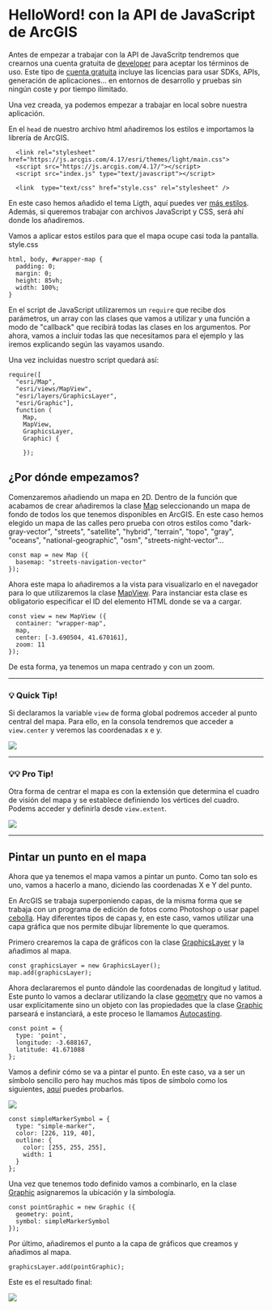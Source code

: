 # HelloWord! con la API de JavaScript de ArcGIS

Antes de empezar a trabajar con la API de JavaScritp tendremos que crearnos una cuenta gratuita de [developer](https://developers.arcgis.com/sign-up/) para aceptar los términos de uso. Este tipo de [cuenta gratuita](https://esri-es.github.io/licenciamiento-developers/#/desarrollo/README?id=arcgis-developer-plans-adp) incluye las licencias para usar SDKs, APIs, generación de aplicaciones... en entornos de desarrollo y pruebas sin ningún coste y por tiempo ilimitado.

Una vez creada, ya podemos empezar a trabajar en local sobre nuestra aplicación. 

En el ```head``` de nuestro archivo html añadiremos los estilos e importamos la librería de ArcGIS. 

```
  <link rel="stylesheet" href="https://js.arcgis.com/4.17/esri/themes/light/main.css">
  <script src="https://js.arcgis.com/4.17/"></script>
  <script src="index.js" type="text/javascript"></script>

  <link  type="text/css" href="style.css" rel="stylesheet" />
```

En este caso hemos añadido el tema Ligth, aquí puedes ver [más estilos](https://developers.arcgis.com/javascript/latest/guide/styling/). Además, si queremos trabajar con archivos JavaScript y CSS, será ahí donde los añadiremos.

Vamos a aplicar estos estilos para que el mapa ocupe casi toda la pantalla.
style.css
```
html, body, #wrapper-map { 
  padding: 0; 
  margin: 0; 
  height: 85vh; 
  width: 100%; 
}
```

En el script de JavaScript utilizaremos un ```require``` que recibe dos parámetros, un array con las clases que vamos a utilizar y una función a modo de "callback" que recibirá todas las clases en los argumentos. Por ahora, vamos a incluir todas las que necesitamos para el ejemplo y las iremos explicando según las vayamos usando. 

Una vez incluidas nuestro script quedará así:

```
require([ 
  "esri/Map",  
  "esri/views/MapView", 
  "esri/layers/GraphicsLayer",  
  "esri/Graphic"],  
  function ( 
    Map,  
    MapView,  
    GraphicsLayer,  
    Graphic) { 
      
    });
```

## ¿Por dónde empezamos?

Comenzaremos añadiendo un mapa en 2D. Dentro de la función que acabamos de crear añadiremos la clase [Map](https://developers.arcgis.com/javascript/latest/api-reference/esri-Map.html) seleccionando un mapa de fondo de todos los que tenemos disponibles en ArcGIS. En este caso hemos elegido un mapa de las calles pero prueba con otros estilos como "dark-gray-vector", "streets", "satellite", "hybrid", "terrain", "topo", "gray", "oceans", "national-geographic", "osm", "streets-night-vector"...

```
const map = new Map ({
  basemap: "streets-navigation-vector"
});
```

Ahora este mapa lo añadiremos a la vista para visualizarlo en el navegador para lo que utilizaremos la clase [MapView](https://developers.arcgis.com/javascript/latest/api-reference/esri-views-MapView.html). Para instanciar esta clase es obligatorio especificar el ID del elemento HTML donde se va a cargar.

```
const view = new MapView ({
  container: "wrapper-map",
  map,
  center: [-3.690504, 41.670161], 
  zoom: 11
});
```

De esta forma, ya tenemos un mapa centrado y con un zoom.

***
### 💡 Quick Tip!

Si declaramos la variable ```view``` de forma global podremos acceder al punto central del mapa. Para ello, en la consola tendremos que acceder a ```view.center``` y veremos las coordenadas x e y.

![](img/consola-sanSebastian.png)
***
### 💡💡 Pro Tip!

Otra forma de centrar el mapa es con la extensión que determina el cuadro de visión del mapa y se establece definiendo los vértices del cuadro. Podems acceder y definirla desde ```view.extent```.

![](img/extent.png)
***

## Pintar un punto en el mapa

Ahora que ya tenemos el mapa vamos a pintar un punto. Como tan solo es uno, vamos a hacerlo a mano, diciendo las coordenadas X e Y del punto. 

En ArcGIS se trabaja superponiendo capas, de la misma forma que se trabaja con un programa de edición de fotos como Photoshop o usar papel [cebolla](https://www.youtube.com/watch?v=x48dnIRlHwk&ab_channel=CrystalWagner). Hay diferentes tipos de capas y, en este caso, vamos utilizar una capa gráfica que nos permite dibujar libremente lo que queramos.

Primero crearemos la capa de gráficos con la clase [GraphicsLayer](https://developers.arcgis.com/javascript/latest/api-reference/esri-layers-GraphicsLayer.html) y la añadimos al mapa.

```
const graphicsLayer = new GraphicsLayer();
map.add(graphicsLayer);
```

Ahora declararemos el punto dándole las coordenadas de longitud y latitud. Este punto lo vamos a declarar utilizando la clase [geometry](https://developers.arcgis.com/javascript/latest/api-reference/esri-geometry.html) que no vamos a usar explícitamente sino un objeto con las propiedades que la clase [Graphic](https://developers.arcgis.com/javascript/latest/api-reference/esri-Graphic.html) parseará e instanciará, a este proceso le llamamos [Autocasting](https://developers.arcgis.com/javascript/latest/guide/programming-patterns/#autocasting).


```
const point = {
  type: 'point',
  longitude: -3.688167, 
  latitude: 41.671088 
};
```

Vamos a definir cómo se va a pintar el punto. En este caso, va a ser un símbolo sencillo pero hay muchos más tipos de símbolo como los siguientes, [aquí](https://developers.arcgis.com/javascript/3/samples/playground/index.html) puedes probarlos.

![](img/Markers.png)

```
const simpleMarkerSymbol = { 
  type: "simple-marker", 
  color: [226, 119, 40], 
  outline: { 
    color: [255, 255, 255], 
    width: 1 
  } 
}; 
```

Una vez que tenemos todo definido vamos a combinarlo, en la clase [Graphic](https://developers.arcgis.com/javascript/latest/api-reference/esri-Graphic.html) asignaremos la ubicación y la simbología.

```
const pointGraphic = new Graphic ({
  geometry: point,
  symbol: simpleMarkerSymbol
});
```

Por último, añadiremos el punto a la capa de gráficos que creamos y añadimos al mapa.

```
graphicsLayer.add(pointGraphic);
```

Este es el resultado final:

![](img/final.png)
